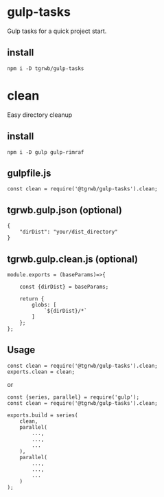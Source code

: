 # gulp-tasks
Gulp tasks for a quick project start.

## install

```
npm i -D tgrwb/gulp-tasks
```


# clean
Easy directory cleanup

## install

```
npm i -D gulp gulp-rimraf
```

## gulpfile.js

```
const clean = require('@tgrwb/gulp-tasks').clean;
```

## tgrwb.gulp.json (optional)

```
{
	"dirDist": "your/dist_directory"
}
```

## tgrwb.gulp.clean.js (optional)

```
module.exports = (baseParams)=>{

	const {dirDist} = baseParams;

	return {
		globs: [
			`${dirDist}/*`
		]
	};
};
```

## Usage

```
const clean = require('@tgrwb/gulp-tasks').clean;
exports.clean = clean;
```

or

```
const {series, parallel} = require('gulp');
const clean = require('@tgrwb/gulp-tasks').clean;

exports.build = series(
	clean,
	parallel(
		...,
		...,
		...
	),
	parallel(
		...,
		...,
		...
	)
);
```
